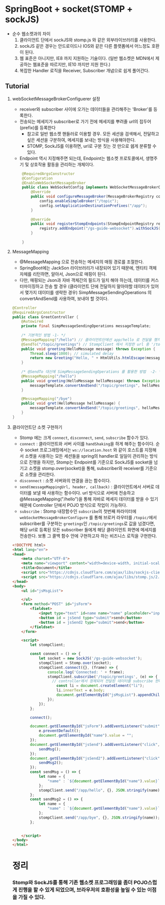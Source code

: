 # SpringBoot + socket(STOMP + sockJS)
- 순수 웹소켓과의 차이
    1. 클라이언트 단에서 sockJS와 stomp.js 와 같은 외부라이브러리를 사용한다.
    2. sockJS 같은 경우는 안드로이드나 IOS와 같은 다른 플랫폼에서 어느정도 호환이 된다.
    3. 웹 표준은 아니지만, IE8 까지 지원하는 기술이다. (일반 웹소켓은 MDN에서 제공하는 웹표준을 따르지만, IE10 까지만 지원 한다.)
    4. 복잡한 Handler 로직을 Receiver, Subscriber 개념으로 쉽게 풀어간다.

## Tutorial
   1. webSocketMessageBrokerConfiguerer 설정
        - receiver와 subscriber 사이에 오가는 데이터들을 관리해주는 'Broker'를 등록한다.
        - 전송되는 메세지가 subscriber로 가기 전에 메세지를 뿌려줄 url의 접두어(prefix)를 등록한다
            - 참고로 일반 웹소켓 핸들러로 이용할 경우. 모든 세션을 검색해서, 전달하고 싶은 세션을 구분하여, 메세지를 보내는 방식을 사용해야한다.
            - STOMP, SockJS를 이용하면, url로 구분 짓는 것 만으로 쉡게 분류할 수 있다.
        - Endpoint 역시 지정해주면 되는데, Endpoint는 웹소켓 프로토콜에서, 생명주기 및 상호작용 활동을 관리하는 개체이다.
           ```java
            @RequiredArgsConstructor
            @Configuration
            @EnableWebSocketMessageBroker
            public class WebSocketConfig implements WebSocketMessageBrokerConfigurer {
                @Override
                public void configureMessageBroker(MessageBrokerRegistry config) {
                    config.enableSimpleBroker("/topic");
                    config.setApplicationDestinationPrefixes("/app");
                }
            
                @Override
                public void registerStompEndpoints(StompEndpointRegistry registry) {
                    registry.addEndpoint("/gs-guide-websocket").withSockJS();
                }
            
            }
           ``` 

   2. MessageMapping
        - @MessageMapping 으로 전송하는 메세지의 매핑 경로를 조절한다.
        - SpringBoot에는 JackSon 라이브러리가 내장되어 있기 때문에, 엔티티 객체 자체를 리턴하면, 알아서, Json으로 매핑이 된다.
        - 다만, 매핑되는 Json과 자바 객체간의 필드가 일치 해야 하는데, 데이터를 커스터마이징하고 전송 할 경우 (클라이언트 단에 전달하지 말아야할 데이터가 있어서 몇가지 데이터를 생략한 경우)
        SimpMessageSendingOperations 의 convertAndSend를 사용하여, 보내야 할 것이다.
        
        ```java
        @Controller
        @RequiredArgsConstructor
        public class GreetController {
            @Autowired
            private final SimpMessageSendingOperations messageTemplate;
            
            /* 기본적인 방법 -1- */
            @MessageMapping("/hello") // 클라이언트단에선 app/hello 로 전달을 했지만 자바에선 WebSocketConfig destinationPrefix로 "/app" 을 등록했지 때문에, "/hello"만 써도 충분히 전달이 된다.
            @SendTo("/topic/greetings") // StompClient 에서 지정한 url 중 '/topic/greetings'  
            public void greeting(HelloMessage message) throws Exception {
                Thread.sleep(1000); // simulated delay      
                return new Greeting("Hello, " + HtmlUtils.htmlEscape(message.getName()) + "!"); // 클라이언트단에서 receive한 데이터를 정리해서, @SendTo('StompClient.subscriber') 한다.
            }
            
            /* @SendTo 대신에 SimpMessageSendingOperations 를 활용한 방법  -2- */
            @MessageMapping("/hello")
            public void greeting(HelloMessage helloMessage) throws Exception {
                messageTemplate.convertAndSend("/topic/greetings", helloMessage.getName());
            }
        
            @MessageMapping("/bye")
            public void gret(HelloMessage helloMessage) {
                messageTemplate.convertAndSend("/topic/greetings", helloMessage.getName() + " bye");
            }
        }
        ``` 
   
   3. 클라이언트단 소켓 구현하기
        - Stomp 에는 크게 `connect`, `disconnect`, `send`, `subscribe` 함수가 있다.
        - `connect` : 클라이언트와 서버 사이를 `handShaking`을 하게 해주는 함수이다. 순수 socket 프로그래밍에서는 `ws://location.host` 와 
        같이 호스트를 지정해서 소켓을 사용하는 모든 세션들을 spring의 handler로 일일이 관리하는 방식으로 진행을 하지만, Stomp는 Endpoint를 기준으로 SockJS를 socket을 넘기고
        소켓을 stomp.over(socket)을 통해, subscriber와 receiver를 기준으로 소켓을 관리한다.
        - `disconnect` : 소켓 서버와의 연결을 끊는 함수이다.
        - `send(messageMappingUrl, header, callback)` : 클라이언트에서 서버로 데이터를 보낼 때 사용하는 함수이다. url 방식으로 서버에 전송하고 @MessageMapping("/hello")을 
        통해 자바로 메세지 데이터를 받을 수 있기 때문에 Controller 단에서 POJO 방식으로 작업이 가능하다.
        - `subscribe` : Stomp 내장함수인 `subscribe`의 첫번째 파라미터에 `webSocketMessageBrokerConfigure` 를 통해 브로커 라우터를 
        `/topic/`에서 subscriber를 구분하는 `greetings`인 `/topic/greetings`로 값을 넘겼다면, 해당 url로 등록된 모든 subscriber 들에게 해당 클라이언트 화면에
        메세지를 전송한다. 보통 그 콜백 함수 안에 구현하고자 하는 비즈니스 로직을 구현한다.
        
        ```html
        <!DOCTYPE html>
        <html lang="en">
        <head>
            <meta charset="UTF-8">
            <meta name="viewport" content="width=device-width, initial-scale=1.0">
            <title>Document</title>
            <script src="https://cdnjs.cloudflare.com/ajax/libs/sockjs-client/1.5.0/sockjs.min.js" integrity="sha512-5yJ548VSnLflcRxWNqVWYeQZnby8D8fJTmYRLyvs445j1XmzR8cnWi85lcHx3CUEeAX+GrK3TqTfzOO6LKDpdw==" crossorigin="anonymous"></script>
            <script src="https://cdnjs.cloudflare.com/ajax/libs/stomp.js/2.3.3/stomp.min.js" integrity="sha512-iKDtgDyTHjAitUDdLljGhenhPwrbBfqTKWO1mkhSFH3A7blITC9MhYon6SjnMhp4o0rADGw9yAC6EW4t5a4K3g==" crossorigin="anonymous"></script>
        </head>
        <body>
            <ul id="jsMsgList">
        
            </ul>
            <form method="POST" id="jsForm">
                <fieldset>
                    <input type="text" id=name name="name" placeholder="input message...">
                    <button id = jsSend type="submit">send</button>
                    <button id = jsSend2 type="submit">send</button>
                </fieldset>
            </form>
        
            <script>
                let stompClient;

                const connect = () => {
                    let socket = new SockJS('/gs-guide-websocket');
                    stompClient = Stomp.over(socket);
                    stompClient.connect({}, (frame) => {
                        console.log('Connected: ' + frame);
                        stompClient.subscribe('/topic/greetings', (e) => {
                          // controller에서 정제되어 전달된 데이터를 subscribe 한다.
                            const li = document.createElement("li");
                            li.innerText = e.body;
                            document.getElementById("jsMsgList").appendChild(li); 
                        });
                    });
                };
        
                connect();
        
                document.getElementById("jsForm").addEventListener("submit", (e) => {
                    e.preventDefault();
                    document.getElementById("name").value = "";
                });
                document.getElementById("jsSend").addEventListener("click", () => {
                    sendMsg();
                });
                document.getElementById("jsSend2").addEventListener("click", () => {
                    sendMsg2();
                });
                const sendMsg = () => {
                    let name = {
                        "name" : `${document.getElementById("name").value}`
                    };
                    stompClient.send("/app/hello", {}, JSON.stringify(name)); // 스프링의 controller 단으로 넘어간다.(controller는 'JSON.stringify(name)'의 데이터를 receive 한다.)
                };
                const sendMsg2 = () => {
                    let name = {
                        "name" : `${document.getElementById("name").value}`
                    };
                    stompClient.send("/app/bye", {}, JSON.stringify(name));
                };
        
                
            </script>
        </body>
        </html>
        ```
      # 정리
      ### Stomp와 SockJS를 통해 기존 웹소켓 프로그래밍을 좀더 POJO스럽게 진행을 할 수 있게 되었으며, 브라우저의 호환성을 높일 수 있는 이점을 가질 수 있다.
        